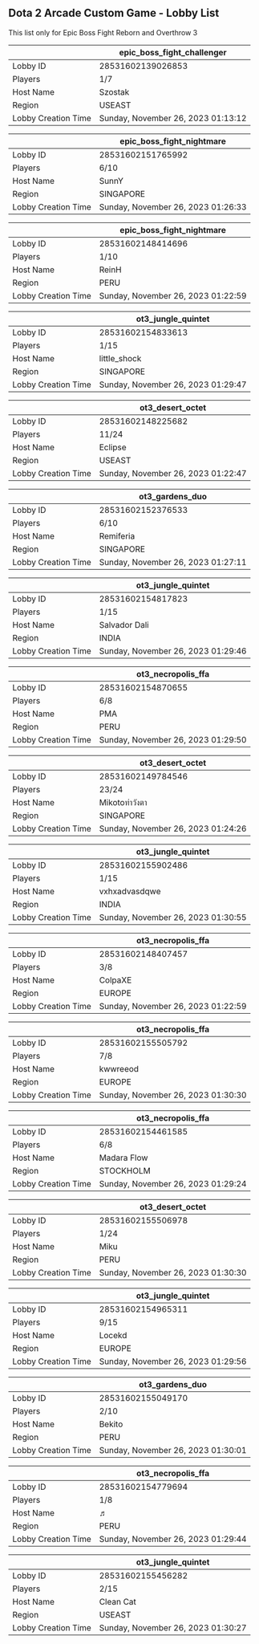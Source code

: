 ## Dota 2 Arcade Custom Game - Lobby List

This list only for Epic Boss Fight Reborn and Overthrow 3

|  | epic_boss_fight_challenger |
| ------ | ------ |
| Lobby ID | 28531602139026853 |
| Players | 1/7 |
| Host Name | Szostak |
| Region | USEAST |
| Lobby Creation Time | Sunday, November 26, 2023 01:13:12 |


|  | epic_boss_fight_nightmare |
| ------ | ------ |
| Lobby ID | 28531602151765992 |
| Players | 6/10 |
| Host Name | SunnY |
| Region | SINGAPORE |
| Lobby Creation Time | Sunday, November 26, 2023 01:26:33 |


|  | epic_boss_fight_nightmare |
| ------ | ------ |
| Lobby ID | 28531602148414696 |
| Players | 1/10 |
| Host Name | ReinH |
| Region | PERU |
| Lobby Creation Time | Sunday, November 26, 2023 01:22:59 |


|  | ot3_jungle_quintet |
| ------ | ------ |
| Lobby ID | 28531602154833613 |
| Players | 1/15 |
| Host Name | little_shock |
| Region | SINGAPORE |
| Lobby Creation Time | Sunday, November 26, 2023 01:29:47 |


|  | ot3_desert_octet |
| ------ | ------ |
| Lobby ID | 28531602148225682 |
| Players | 11/24 |
| Host Name | Eclipse |
| Region | USEAST |
| Lobby Creation Time | Sunday, November 26, 2023 01:22:47 |


|  | ot3_gardens_duo |
| ------ | ------ |
| Lobby ID | 28531602152376533 |
| Players | 6/10 |
| Host Name | Remiferia |
| Region | SINGAPORE |
| Lobby Creation Time | Sunday, November 26, 2023 01:27:11 |


|  | ot3_jungle_quintet |
| ------ | ------ |
| Lobby ID | 28531602154817823 |
| Players | 1/15 |
| Host Name | Salvador Dali |
| Region | INDIA |
| Lobby Creation Time | Sunday, November 26, 2023 01:29:46 |


|  | ot3_necropolis_ffa |
| ------ | ------ |
| Lobby ID | 28531602154870655 |
| Players | 6/8 |
| Host Name | PMA |
| Region | PERU |
| Lobby Creation Time | Sunday, November 26, 2023 01:29:50 |


|  | ot3_desert_octet |
| ------ | ------ |
| Lobby ID | 28531602149784546 |
| Players | 23/24 |
| Host Name | Mikotoท่าวังตา |
| Region | SINGAPORE |
| Lobby Creation Time | Sunday, November 26, 2023 01:24:26 |


|  | ot3_jungle_quintet |
| ------ | ------ |
| Lobby ID | 28531602155902486 |
| Players | 1/15 |
| Host Name | vxhxadvasdqwe |
| Region | INDIA |
| Lobby Creation Time | Sunday, November 26, 2023 01:30:55 |


|  | ot3_necropolis_ffa |
| ------ | ------ |
| Lobby ID | 28531602148407457 |
| Players | 3/8 |
| Host Name | ColpaXE |
| Region | EUROPE |
| Lobby Creation Time | Sunday, November 26, 2023 01:22:59 |


|  | ot3_necropolis_ffa |
| ------ | ------ |
| Lobby ID | 28531602155505792 |
| Players | 7/8 |
| Host Name | kwwreeod |
| Region | EUROPE |
| Lobby Creation Time | Sunday, November 26, 2023 01:30:30 |


|  | ot3_necropolis_ffa |
| ------ | ------ |
| Lobby ID | 28531602154461585 |
| Players | 6/8 |
| Host Name | Madara Flow |
| Region | STOCKHOLM |
| Lobby Creation Time | Sunday, November 26, 2023 01:29:24 |


|  | ot3_desert_octet |
| ------ | ------ |
| Lobby ID | 28531602155506978 |
| Players | 1/24 |
| Host Name | Miku |
| Region | PERU |
| Lobby Creation Time | Sunday, November 26, 2023 01:30:30 |


|  | ot3_jungle_quintet |
| ------ | ------ |
| Lobby ID | 28531602154965311 |
| Players | 9/15 |
| Host Name | Locekd |
| Region | EUROPE |
| Lobby Creation Time | Sunday, November 26, 2023 01:29:56 |


|  | ot3_gardens_duo |
| ------ | ------ |
| Lobby ID | 28531602155049170 |
| Players | 2/10 |
| Host Name | Bekito |
| Region | PERU |
| Lobby Creation Time | Sunday, November 26, 2023 01:30:01 |


|  | ot3_necropolis_ffa |
| ------ | ------ |
| Lobby ID | 28531602154779694 |
| Players | 1/8 |
| Host Name | ♬ |
| Region | PERU |
| Lobby Creation Time | Sunday, November 26, 2023 01:29:44 |


|  | ot3_jungle_quintet |
| ------ | ------ |
| Lobby ID | 28531602155456282 |
| Players | 2/15 |
| Host Name | Clean Cat |
| Region | USEAST |
| Lobby Creation Time | Sunday, November 26, 2023 01:30:27 |


